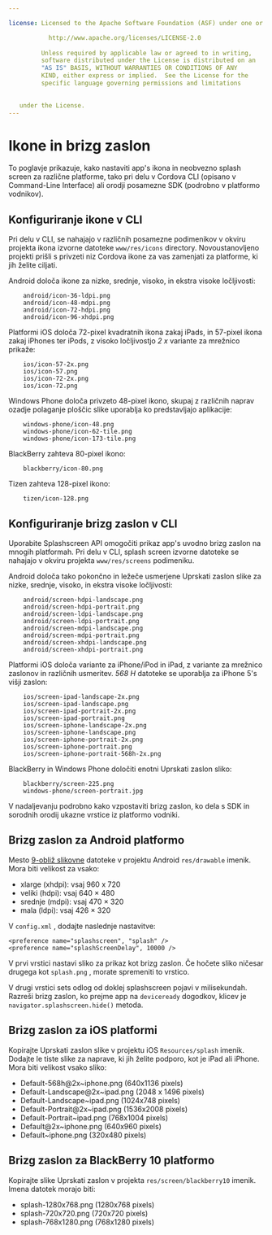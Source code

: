 ```yaml
---

license: Licensed to the Apache Software Foundation (ASF) under one or more contributor license agreements. See the NOTICE file distributed with this work for additional information regarding copyright ownership. The ASF licenses this file to you under the Apache License, Version 2.0 (the "License"); you may not use this file except in compliance with the License. You may obtain a copy of the License at

           http://www.apache.org/licenses/LICENSE-2.0
    
         Unless required by applicable law or agreed to in writing,
         software distributed under the License is distributed on an
         "AS IS" BASIS, WITHOUT WARRANTIES OR CONDITIONS OF ANY
         KIND, either express or implied.  See the License for the
         specific language governing permissions and limitations
    

   under the License.
---
```


# Ikone in brizg zaslon

To poglavje prikazuje, kako nastaviti app's ikona in neobvezno splash screen za različne platforme, tako pri delu v Cordova CLI (opisano v Command-Line Interface) ali orodji posamezne SDK (podrobno v platformo vodnikov).

## Konfiguriranje ikone v CLI

Pri delu v CLI, se nahajajo v različnih posamezne podimenikov v okviru projekta ikona izvorne datoteke `www/res/icons` directory. Novoustanovljeno projekti prišli s privzeti niz Cordova ikone za vas zamenjati za platforme, ki jih želite ciljati.

Android določa ikone za nizke, srednje, visoko, in ekstra visoke ločljivosti:

        android/icon-36-ldpi.png
        android/icon-48-mdpi.png
        android/icon-72-hdpi.png
        android/icon-96-xhdpi.png
    

Platformi iOS določa 72-pixel kvadratnih ikona zakaj iPads, in 57-pixel ikona zakaj iPhones ter iPods, z visoko ločljivostjo *2 x* variante za mrežnico prikaže:

        ios/icon-57-2x.png
        ios/icon-57.png
        ios/icon-72-2x.png
        ios/icon-72.png
    

Windows Phone določa privzeto 48-pixel ikono, skupaj z različnih naprav ozadje polaganje ploščic slike uporablja ko predstavljajo aplikacije:

        windows-phone/icon-48.png
        windows-phone/icon-62-tile.png
        windows-phone/icon-173-tile.png
    

BlackBerry zahteva 80-pixel ikono:

        blackberry/icon-80.png
    

Tizen zahteva 128-pixel ikono:

        tizen/icon-128.png
    

## Konfiguriranje brizg zaslon v CLI

Uporabite Splashscreen API omogočiti prikaz app's uvodno brizg zaslon na mnogih platformah. Pri delu v CLI, splash screen izvorne datoteke se nahajajo v okviru projekta `www/res/screens` podimeniku.

Android določa tako pokončno in ležeče usmerjene Uprskati zaslon slike za nizke, srednje, visoko, in ekstra visoke ločljivosti:

        android/screen-hdpi-landscape.png
        android/screen-hdpi-portrait.png
        android/screen-ldpi-landscape.png
        android/screen-ldpi-portrait.png
        android/screen-mdpi-landscape.png
        android/screen-mdpi-portrait.png
        android/screen-xhdpi-landscape.png
        android/screen-xhdpi-portrait.png
    

Platformi iOS določa variante za iPhone/iPod in iPad, z variante za mrežnico zaslonov in različnih usmeritev. *568 H* datoteke se uporablja za iPhone 5's višji zaslon:

        ios/screen-ipad-landscape-2x.png
        ios/screen-ipad-landscape.png
        ios/screen-ipad-portrait-2x.png
        ios/screen-ipad-portrait.png
        ios/screen-iphone-landscape-2x.png
        ios/screen-iphone-landscape.png
        ios/screen-iphone-portrait-2x.png
        ios/screen-iphone-portrait.png
        ios/screen-iphone-portrait-568h-2x.png
    

BlackBerry in Windows Phone določiti enotni Uprskati zaslon sliko:

        blackberry/screen-225.png
        windows-phone/screen-portrait.jpg
    

V nadaljevanju podrobno kako vzpostaviti brizg zaslon, ko dela s SDK in sorodnih orodij ukazne vrstice iz platformo vodniki.

## Brizg zaslon za Android platformo

Mesto [9-obliž slikovne][1] datoteke v projektu Android `res/drawable` imenik. Mora biti velikost za vsako:

 [1]: https://developer.android.com/tools/help/draw9patch.html

*   xlarge (xhdpi): vsaj 960 x 720
*   veliki (hdpi): vsaj 640 × 480
*   srednje (mdpi): vsaj 470 × 320
*   mala (ldpi): vsaj 426 × 320

V `config.xml` , dodajte naslednje nastavitve:

    <preference name="splashscreen", "splash" />
    <preference name="splashScreenDelay", 10000 />
    

V prvi vrstici nastavi sliko za prikaz kot brizg zaslon. Če hočete sliko ničesar drugega kot `splash.png` , morate spremeniti to vrstico.

V drugi vrstici sets odlog od doklej splashscreen pojavi v milisekundah. Razreši brizg zaslon, ko prejme app na `deviceready` dogodkov, klicev je `navigator.splashscreen.hide()` metoda.

## Brizg zaslon za iOS platformi

Kopirajte Uprskati zaslon slike v projektu iOS `Resources/splash` imenik. Dodajte le tiste slike za naprave, ki jih želite podporo, kot je iPad ali iPhone. Mora biti velikost vsako sliko:

*   Default-568h@2x~iphone.png (640x1136 pixels)
*   Default-Landscape@2x~ipad.png (2048 x 1496 pixels)
*   Default-Landscape~ipad.png (1024x748 pixels)
*   Default-Portrait@2x~ipad.png (1536x2008 pixels)
*   Default-Portrait~ipad.png (768x1004 pixels)
*   Default@2x~iphone.png (640x960 pixels)
*   Default~iphone.png (320x480 pixels)

## Brizg zaslon za BlackBerry 10 platformo

Kopirajte slike Uprskati zaslon v projekta `res/screen/blackberry10` imenik. Imena datotek morajo biti:

*   splash-1280x768.png (1280x768 pixels)
*   splash-720x720.png (720x720 pixels)
*   splash-768x1280.png (768x1280 pixels)